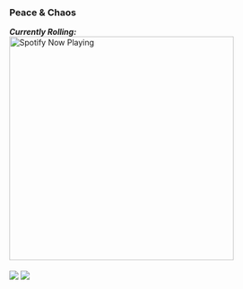 ### Peace & Chaos
<!--
**akhil14shukla/akhil14shukla** is a ✨ _special_ ✨ repository because its `README.md` (this file) appears on your GitHub profile.


Here are some ideas to get you started:

- 
- 🌱 I’m currently learning ...
- 👯 I’m looking to collaborate on ...
- 🤔 I’m looking for help with ...
- 💬 Ask me about ...
- 📫 How to reach me: ...
- 😄 Pronouns: ...
- ⚡ Fun fact: People think i do not observe when they copy from my repositories <br> 


![Akhil's Github stats](https://github-readme-stats.vercel.app/api?username=akhil14shukla&show_icons=true&theme=radical&hide=prs,contribs)
![Akhil's Language Distribution](https://github-readme-stats.vercel.app/api/top-langs/?username=akhil14shukla&theme=radical&layout=compact)

<br>
🔭 <s>I’m currently working on Cryptocurrency Forecasting and Loan Defaulter Prediction.</s> These both have been completed.<br>
⚡ As of now, I am improving my Problem Solving skills and enhancing my knowledge.<br>
💬 If someone out there want to discuss anything related to DSA or ML, please reach out.
<br><br>
-->


_**Currently Rolling:**_
[<img align="center" src="https://novatorem-six-cyan.vercel.app/api/spotify" alt="Spotify Now Playing" width="400" />](https://open.spotify.com/user/3xdtw703fk8m81a5hahvjnul9)
<br><br>
<img align="center" src="https://github-readme-stats.vercel.app/api/top-langs/?username=akhil14shukla&theme=gotham&layout=compact">
<img align="center" src="https://github-readme-stats.vercel.app/api?username=akhil14shukla&show_icons=true&theme=gotham&hide=prs,contribs">


